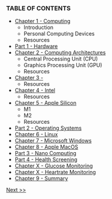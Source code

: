 ### TABLE OF CONTENTS

* [Chapter 1 - Computing](020-chapter-01.md)
  * Introduction
  * Personal Computing Devices
  * Resources
* [Part 1 - Hardware]()
* [Chapter 2 - Computing Architectures](030-chapter-02.md)
  * Central Processing Unit (CPU)
  * Graphics Processing Unit (GPU)
  * Resources
* [Chapter 3 - ](040-chapter-03.md)
  * Resources
* [Chapter 4 - Intel](050-chapter-04.md)
  * Resources
* [Chapter 5 - Apple Silicon](060-chapter-05.md)
  * M1
  * M2
  * Resources
* [Part 2 - Operating Systems]()
* [Chapter 6 - Linux]()
* [Chapter 7 - Microsoft Windows]()
* [Chapter 8 - Apple MacOS]()
* [Part 3 - Nano Computing]()
* [Part 4 - Health Screening]()
* [Chapter X - Glucose Monitoring]()
* [Chapter X - Heartrate Monitoring]()
* [Chapter 9 - Summary]()

[Next >>](010-chapter-00.md)
